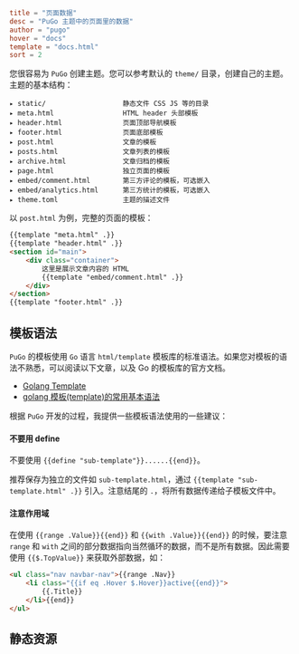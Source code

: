 ```toml
title = "页面数据"
desc = "PuGo 主题中的页面里的数据"
author = "pugo"
hover = "docs"
template = "docs.html"
sort = 2
```

您很容易为 `PuGo` 创建主题。您可以参考默认的 `theme/` 目录，创建自己的主题。主题的基本结构：

    ▸ static/                   静态文件 CSS JS 等的目录            
    ▸ meta.html                 HTML header 头部模板
    ▸ header.html               页面顶部导航模板
    ▸ footer.html               页面底部模板
    ▸ post.html                 文章的模板
    ▸ posts.html                文章列表的模板
    ▸ archive.html              文章归档的模板
    ▸ page.html                 独立页面的模板
    ▸ embed/comment.html        第三方评论的模板，可选嵌入
    ▸ embed/analytics.html      第三方统计的模板，可选嵌入
    ▸ theme.toml                主题的描述文件

以 `post.html` 为例，完整的页面的模板：

```html
{{template "meta.html" .}}
{{template "header.html" .}}
<section id="main">
    <div class="container">
        这里是展示文章内容的 HTML 
        {{template "embed/comment.html" .}}
    </div>
</section>
{{template "footer.html" .}}
```

## 模板语法

`PuGo` 的模板使用 `Go` 语言 `html/template` 模板库的标准语法。如果您对模板的语法不熟悉，可以阅读以下文章，以及 Go 的模板库的官方文档。

- [Golang Template](http://www.jianshu.com/p/bee02c18b221)
- [golang 模板(template)的常用基本语法](http://studygolang.com/articles/8023)

根据 `PuGo` 开发的过程，我提供一些模板语法使用的一些建议：

#### 不要用 define

不要使用 `{{define "sub-template"}}......{{end}}`。

推荐保存为独立的文件如 `sub-template.html`，通过 `{{template "sub-template.html" .}}` 引入。注意结尾的 `.`，将所有数据传递给子模板文件中。

#### 注意作用域

在使用 `{{range .Value}}{{end}}` 和 `{{with .Value}}{{end}}` 的时候，要注意 `range` 和 `with` 之间的部分数据指向当然循环的数据，而不是所有数据。因此需要使用 `{{$.TopValue}}` 来获取外部数据，如：

```html
<ul class="nav navbar-nav">{{range .Nav}}
    <li class="{{if eq .Hover $.Hover}}active{{end}}">
        {{.Title}}
    </li>{{end}}
</ul>
```

## 静态资源